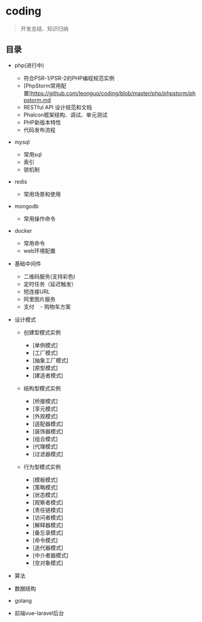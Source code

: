 # coding

> 开发总结、知识归纳

## 目录

- php(进行中)
   - 符合PSR-1/PSR-2的PHP编程规范实例
   - [PhpStorm常用配置]https://github.com/leonguo/coding/blob/master/php/phpstorm/phpstorm.md
   - RESTful API 设计规范和文档
   - Phalcon框架结构、调试、单元测试
   - PHP新版本特性
   - 代码发布流程
   
- mysql
    - 常用sql
    - 索引
    - 锁机制
    
- redis
    - 常用场景和使用
   
- mongodb
    - 常用操作命令

- docker 
    - 常用命令
    - web环境配置

- 基础中间件
    - 二维码服务(支持彩色) 
    - 定时任务（延迟触发）
    - 短连接URL 
    - 阿里图片服务 
    - 支付 
    - 购物车方案
    
- 设计模式
    - 创建型模式实例
    
        - [单例模式]
        - [工厂模式]
        - [抽象工厂模式]
        - [原型模式]
        - [建造者模式]
    
    - 结构型模式实例
    
        - [桥接模式]
        - [享元模式]
        - [外观模式]
        - [适配器模式]
        - [装饰器模式]
        - [组合模式]
        - [代理模式]
        - [过滤器模式]
    
    - 行为型模式实例
    
        - [模板模式]
        - [策略模式]
        - [状态模式]
        - [观察者模式]
        - [责任链模式]
        - [访问者模式]
        - [解释器模式]
        - [备忘录模式]
        - [命令模式]
        - [迭代器模式]
        - [中介者器模式]
        - [空对象模式]
   
- 算法

- 数据结构

- golang

- 前端vue-laravel后台
